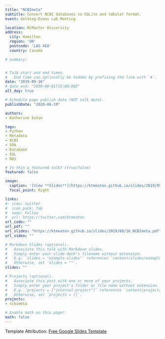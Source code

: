 ```yaml
---
title: "NCBImeta"
subtitle: Convert NCBI databases to SQLite and tabular format.
event: Golding-Evans Lab Meeting

location: McMaster University
address:
  city: Hamilton
  region: 'ON'
  postcode: 'L8S 4E8'
  country: Canada

# summary:


# Talk start and end times.
#   End time can optionally be hidden by prefixing the line with `#`.
date: "2019-09-16"
# date_end: "2030-06-01T15:00:00Z"
all_day: true

# Schedule page publish date (NOT talk date).
publishDate: "2020-06-19"

authors:
- Katherine Eaton

tags:
- Python
- Metadata
- NCBI
- SRA
- Database
- SQL
- NGS

# Is this a featured talk? (true/false)
featured: false

image:
  caption: '[View **Slides**](https://ktmeaton.github.io/slides/2019/09/16_NCBImeta.pdf)'
  focal_point: Right

links:
#- icon: twitter
#  icon_pack: fab
#  name: Follow
#  url: https://twitter.com/ktmeaton
url_code: ""
url_pdf: ""
url_slides: "https://ktmeaton.github.io/slides/2019/09/16_NCBImeta.pdf"
url_video: ""

# Markdown Slides (optional).
#   Associate this talk with Markdown slides.
#   Simply enter your slide deck's filename without extension.
#   E.g. `slides = "example-slides"` references `content/slides/example-slides.md`.
#   Otherwise, set `slides = ""`.
slides: ""

# Projects (optional).
#   Associate this post with one or more of your projects.
#   Simply enter your project's folder or file name without extension.
#   E.g. `projects = ["internal-project"]` references `content/project/deep-learning/index.md`.
#   Otherwise, set `projects = []`.
projects:
- ncbimeta

# Enable math on this page?
math: false
---
```

Template Attribution: [Free Google Slides Template](https://freegoogleslidestemplates.com/)

